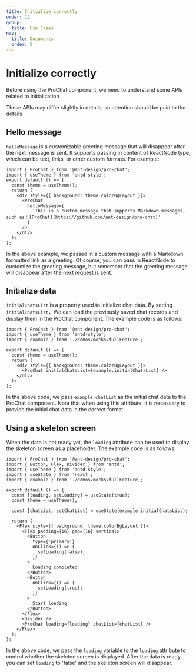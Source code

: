 ```yaml
---
title: Initialize correctly
order: 12
group:
  title: Use Cases
nav:
  title: Documents
  order: 0
---
```


# Initialize correctly

Before using the ProChat component, we need to understand some APIs related to initialization

These APIs may differ slightly in details, so attention should be paid to the details

## Hello message

`helloMessage` is a customizable greeting message that will disappear after the next message is sent. It supports passing in content of ReactNode type, which can be text, links, or other custom formats. For example:

```tsx
import { ProChat } from '@ant-design/pro-chat';
import { useTheme } from 'antd-style';
export default () => {
  const theme = useTheme();
  return (
    <div style={{ background: theme.colorBgLayout }}>
      <ProChat
        helloMessage={
          'This is a custom message that supports Markdown messages, such as：[ProChat](https://github.com/ant-design/pro-chat)'
        }
      />
    </div>
  );
};
```

In the above example, we passed in a custom message with a Markdown formatted link as a greeting. Of course, you can pass in ReactNode to customize the greeting message, but remember that the greeting message will disappear after the next request is sent.

## Initialize data

`initialChatsList` is a property used to initialize chat data. By setting `initialChatsList`，We can load the previously saved chat records and display them in the ProChat component. The example code is as follows:

```tsx
import { ProChat } from '@ant-design/pro-chat';
import { useTheme } from 'antd-style';
import { example } from './demos/mocks/fullFeature';

export default () => {
  const theme = useTheme();
  return (
    <div style={{ background: theme.colorBgLayout }}>
      <ProChat initialChatsList={example.initialChatsList} />
    </div>
  );
};
```

In the above code, we pass `example.chatList` as the initial chat data to the ProChat component. Note that when using this attribute, it is necessary to provide the initial chat data in the correct format.

## Using a skeleton screen

When the data is not ready yet, the `loading` attribute can be used to display the skeleton screen as a placeholder. The example code is as follows:

```tsx
import { ProChat } from '@ant-design/pro-chat';
import { Button, Flex, Divider } from 'antd';
import { useTheme } from 'antd-style';
import { useState } from 'react';
import { example } from './demos/mocks/fullFeature';

export default () => {
  const [loading, setLoading] = useState(true);
  const theme = useTheme();

  const [chatList, setChatList] = useState(example.initialChatsList);

  return (
    <Flex style={{ background: theme.colorBgLayout }}>
      <Flex padding={16} gap={16} vertical>
        <Button
          type={'primary'}
          onClick={() => {
            setLoading(false);
          }}
        >
          Loading completed
        </Button>
        <Button
          onClick={() => {
            setLoading(true);
          }}
        >
          Start loading
        </Button>
      </Flex>
      <Divider />
      <ProChat loading={loading} chatList={chatList} />
    </Flex>
  );
};
```

In the above code, we pass the `loading` variable to the `loading` attribute to control whether the skeleton screen is displayed. After the data is ready, you can set `loading` to 'false' and the skeleton screen will disappear.

